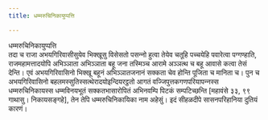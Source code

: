 ```yaml
---
title: धम्मरुचिनिकायुप्पत्ति

---
```

धम्मरुचिनिकायुप्पत्ति  
तदा च राजा अभयगिरिवासीसुयेव भिक्खूसु विसेसतो पसन्‍नो हुत्वा तेयेव चतूहि पच्‍चयेहि पवारेत्वा पग्गण्हाति, राजमहामत्तादयोपि अभिञ्‍ञाता अभिञ्‍ञाता बहू जना तस्मिञ्‍च आरामे अञ्‍ञत्थ च बहू आवासे कत्वा तेसं देन्ति। एवं अभयगिरिवासिनो भिक्खू बहूनं अभिञ्‍ञातजनानं सक्‍कता चेव होन्ति पूजिता च मानिता च। पुन च अभयगिरिवासिनो बहलमस्सुतिस्सत्थेरादयोइन्दियरट्ठतो आगतं वज्‍जिपुत्तकगणपरियापन्‍नस्स धम्मरुचिनिकायस्स धम्मविनयभूतं सक्‍कतभासारोपितं अभिनवम्पि पिटकं सम्पटिच्छन्ति [महावंसे ३३, ९९ गाथासु। निकायसङ्गहे], तेन तेपि धम्मरुचिनिकायिका नाम अहेसुं। इदं सीहळदीपे सासनपरिहानिया दुतियं कारणं।  